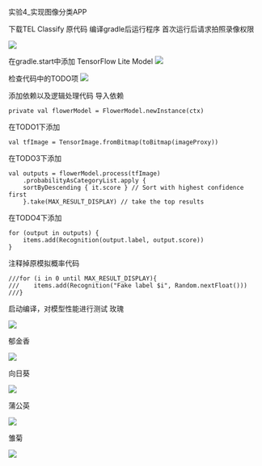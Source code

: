 实验4_实现图像分类APP

下载TEL Classify 原代码 编译gradle后运行程序
首次运行后请求拍照录像权限

![](https://github.com/52hertzhz/Android-studio/blob/main/%E5%AE%9E%E9%AA%8C%E5%9B%9B/image/1.png)

在gradle.start中添加 TensorFlow Lite Model
![](https://github.com/52hertzhz/Android-studio/blob/main/%E5%AE%9E%E9%AA%8C%E5%9B%9B/image/2.png)

检查代码中的TODO项
![](https://github.com/52hertzhz/Android-studio/blob/main/%E5%AE%9E%E9%AA%8C%E5%9B%9B/image/3.png)

添加依赖以及逻辑处理代码
导入依赖

    private val flowerModel = FlowerModel.newInstance(ctx)

在TODO1下添加

    val tfImage = TensorImage.fromBitmap(toBitmap(imageProxy))

在TODO3下添加

    val outputs = flowerModel.process(tfImage)
        .probabilityAsCategoryList.apply {
        sortByDescending { it.score } // Sort with highest confidence first
        }.take(MAX_RESULT_DISPLAY) // take the top results

在TODO4下添加

    for (output in outputs) {
        items.add(Recognition(output.label, output.score))
    }

注释掉原模拟概率代码

    ///for (i in 0 until MAX_RESULT_DISPLAY){
    ///    items.add(Recognition("Fake label $i", Random.nextFloat()))
    ///}

启动编译，对模型性能进行测试
玫瑰

![](https://github.com/52hertzhz/Android-studio/blob/main/%E5%AE%9E%E9%AA%8C%E5%9B%9B/image/4.png)

郁金香

![](https://github.com/52hertzhz/Android-studio/blob/main/%E5%AE%9E%E9%AA%8C%E5%9B%9B/image/5.png)

向日葵

![](https://github.com/52hertzhz/Android-studio/blob/main/%E5%AE%9E%E9%AA%8C%E5%9B%9B/image/6.png)

蒲公英

![](https://github.com/52hertzhz/Android-studio/blob/main/%E5%AE%9E%E9%AA%8C%E5%9B%9B/image/7.png)

雏菊

![](https://github.com/52hertzhz/Android-studio/blob/main/%E5%AE%9E%E9%AA%8C%E5%9B%9B/image/8.png)